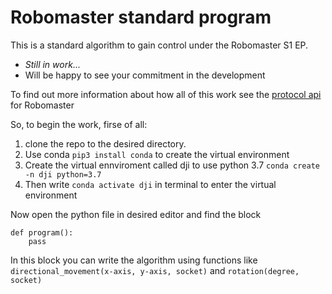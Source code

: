 # Robomaster standard program
This is a standard algorithm to gain control under the Robomaster S1 EP. 
* *Still in work...*
* Will be happy to see your commitment in the development
  
To find out more information about how all of this work see the [protocol api](<https://robomaster-dev.readthedocs.io/zh_CN/release_en/text_sdk/protocol_api.html>) for Robomaster

So, to begin the work, firsе of all:
1. clone the repo to the desired directory.
2. Use conda `pip3 install conda` to create the virtual environment
3. Create the virtual ennviroment called dji to use python 3.7 `conda create -n dji python=3.7`
4. Then write `conda activate dji` in terminal to enter the virtual environment

Now open the python file in desired editor and find the block 
```
def program(): 
    pass
```
In this block you can write the algorithm using functions like `directional_movement(x-axis, y-axis, socket)` and `rotation(degree, socket)`
